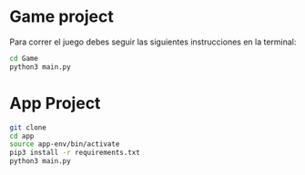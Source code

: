 # Game project

Para correr el juego debes seguir las siguientes instrucciones en la terminal:
```sh
cd Game
python3 main.py
```

# App Project
```sh
git clone
cd app
source app-env/bin/activate
pip3 install -r requirements.txt
python3 main.py
```